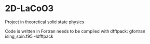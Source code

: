 # 2D-LaCoO3
Project in theoretical solid state physics

Code is written in Fortran
needs to be compiled with dfftpack: gfortran ising_spin.f95 -ldfftpack
